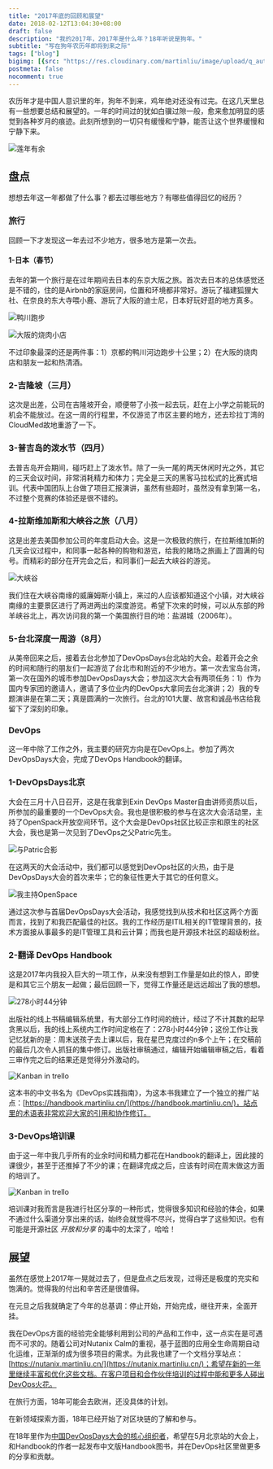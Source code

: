```yaml
---
title: "2017年底的回顾和展望"
date: 2018-02-12T13:04:30+08:00
draft: false
description: "我的2017年，2017年是什么年？18年听说是狗年。"
subtitle: "写在狗年农历年即将到来之际"
tags: ["blog"]
bigimg: [{src: "https://res.cloudinary.com/martinliu/image/upload/q_auto:eco/HongKongEye_ZH-CN12285832688_1920x1080.jpg", desc: "Year 2017"}]
postmeta: false
nocomment: true
---
```


农历年才是中国人意识里的年，狗年不到来，鸡年绝对还没有过完。在这几天里总有一些想要总结和展望的。一年的时间过的犹如白骥过隙一般，愈来愈加明显的感觉到各种岁月的痕迹。此刻所想到的一切只有缓慢和宁静，能否让这个世界缓慢和宁静下来。

![莲年有余](https://res.cloudinary.com/martinliu/image/upload/v1518534384/chinese-new-year_h.jpg)

## 盘点

想想去年这一年都做了什么事？都去过哪些地方？有哪些值得回忆的经历？

### 旅行

回顾一下才发现这一年去过不少地方，很多地方是第一次去。

#### 1-日本（春节）

去年的第一个旅行是在过年期间去日本的东京大阪之旅。首次去日本的总体感觉还是不错的，住的是Airbnb的家庭房间，位置和环境都非常好。游玩了福建狐狸大社、在奈良的东大寺喂小鹿、游玩了大阪的迪士尼，日本好玩好逛的地方真多。


![鸭川跑步](https://res.cloudinary.com/martinliu/image/upload/IMG_3489.jpg)

![大阪的烧肉小店](https://res.cloudinary.com/martinliu/image/upload/shaorou.jpg)


不过印象最深的还是两件事：1）京都的鸭川河边跑步十公里；2）在大阪的烧肉店和朋友一起和热清酒。

### 2-吉隆坡（三月）

这次是出差，公司在吉隆坡开会，顺便带了小孩一起去玩，赶在上小学之前能玩的机会不能放过。在这一周的行程里，不仅游览了市区主要的地方，还去珍拉丁湾的CloudMed故地重游了一下。

### 3-普吉岛的泼水节（四月）

去普吉岛开会期间，碰巧赶上了泼水节。除了一头一尾的两天休闲时光之外，其它的三天会议时间，非常消耗精力和体力；完全是三天的黑客马拉松式的比赛式培训。代表中国团队上台做了项目汇报演讲，虽然有些超时，虽然没有拿到第一名，不过整个竞赛的体验还是很不错的。

### 4-拉斯维加斯和大峡谷之旅（八月）

这是出差去美国参加公司的年度启动大会。这是一次极致的旅行，在拉斯维加斯的几天会议过程中，和同事一起各种的购物和游览，给我的赌场之旅画上了圆满的句号。而精彩的部分在开完会之后，和同事们一起去大峡谷的游览。

![大峡谷](https://res.cloudinary.com/martinliu/image/upload/grand-canyon-np.jpg)

我们住在大峡谷南缘的威廉姆斯小镇上，来过的人应该都知道这个小镇，对大峡谷南缘的主要景区进行了两进两出的深度游览。希望下次来的时候，可以从东部的羚羊峡谷北上，再次访问我的第一个美国旅行目的地：盐湖城（2006年）。

### 5-台北深度一周游（8月）

从美帝回来之后，接着去台北参加了DevOpsDays台北站的大会。趁着开会之余的时间和随行的朋友们一起游览了台北市和附近的不少地方。第一次去宝岛台湾，第一次在国外的城市参加DevOpsDays大会；参加这次大会有两项任务：1）作为国内专家团的邀请人，邀请了多位业内的DevOps大拿同去台北演讲；2）我的专题演讲是在第二天；真是圆满的一次旅行。台北的101大厦、故宫和诚品书店给我留下了深刻的印象。

### DevOps

这一年中除了工作之外，我主要的研究方向是在DevOps上。参加了两次DevOpsDays大会，完成了DevOps Handbook的翻译。

### 1-DevOpsDays北京

大会在三月十八日召开，这是在我拿到Exin DevOps Master自由讲师资质以后，所参加的最重要的一个DevOps大会。我也是很积极的参与在这次大会活动里，主持了OpenSpack开放空间环节。这个大会是DevOps社区比较正宗和原生的社区大会，我也是第一次见到了DevOps之父Patric先生。

![与Patric合影](https://res.cloudinary.com/martinliu/image/upload/patric-and-me.jpg)

在这两天的大会活动中，我们都可以感觉到DevOps社区的火热，由于是DevOpsDays大会的首次来华；它的象征性更大于其它的任何意义。

![我主持OpenSpace](https://res.cloudinary.com/martinliu/image/upload/v1518416343/openspace.jpg)

通过这次参与首届DevOpsDays大会活动，我感觉找到从技术和社区这两个方面而言，找到了和我匹配最佳的社区。我的工作经历是ITIL相关的IT管理背景的，技术方面接从事最多的是IT管理工具和云计算；而我也是开源技术社区的超级粉丝。

### 2-翻译 DevOps Handbook

这是2017年内我投入巨大的一项工作，从来没有想到工作量是如此的惊人，即使是和其它三个朋友一起做；最后回顾一下，觉得工作量还是远远超出了我的想想。

![278小时44分钟](https://res.cloudinary.com/martinliu/image/upload/ituring.jpeg)

出版社的线上书稿编辑系统里，有大部分工作时间的统计，经过了不计其数的起早贪黑以后，我的线上系统内工作时间定格在了：278小时44分钟；这份工作让我记忆犹新的是：周末送孩子去上课以后，我在星巴克度过的n多个上午；在交稿前的最后几次令人抓狂的集中修订。出版社审稿通过，编辑开始编辑审稿之后，看着三审作完之后的结果还是觉得分外激动的。

![Kanban in trello](https://res.cloudinary.com/martinliu/image/upload/handbook-trello.jpeg)

这本书的中文书名为《DevOps实践指南》，为这本书我建立了一个独立的推广站点：[https://handbook.martinliu.cn/](https://handbook.martinliu.cn/)，站点里的术语表非常欢迎大家的引用和协作修订。


### 3-DevOps培训课

由于这一年中我几乎所有的业余时间和精力都花在Handbook的翻译上，因此接的课很少，甚至于还推掉了不少的课；在翻译完成之后，应该有时间在周末做这方面的培训了。

![Kanban in trello](https://res.cloudinary.com/martinliu/image/upload/devops-training.jpeg)

培训课对我而言是我进行社区分享的一种形式，觉得很多知识和经验的体会，如果不通过什么渠道分享出来的话，始终会就觉得不尽兴，觉得白学了这些知识。也有可能是开源社区 *开放和分享* 的毒中的太深了，哈哈！


## 展望

虽然在感觉上2017年一晃就过去了，但是盘点之后发现，过得还是极度的充实和饱满的。觉得我的付出和辛苦还是很值得。

在元旦之后我就确定了今年的总基调：停止开始，开始完成，继往开来，全面开挂。

我在DevOps方面的经验完全能够利用到公司的产品和工作中，这一点实在是可遇而不可求的。随着公司对Nutanix Calm的重视，基于蓝图的应用全生命周期自动化运维，正渐渐的成为很多项目的需求。为此我也建了一个文档分享站点：[https://nutanix.martinliu.cn/](https://nutanix.martinliu.cn/)；希望在新的一年里继续丰富和优化这些文档。在客户项目和合作伙伴培训的过程中能和更多人碰出DevOps火花。

在旅行方面，18年可能会去欧洲，还没具体的计划。

在新领域探索方面，18年已经开始了对区块链的了解和参与。

在18年里作为[中国DevOpsDays大会的核心组织者](http://chinadevopsdays.org/organizing/)，希望在5月北京站的大会上，和Handbook的作者一起发布中文版Handbook图书，并在DevOps社区里做更多的分享和贡献。



